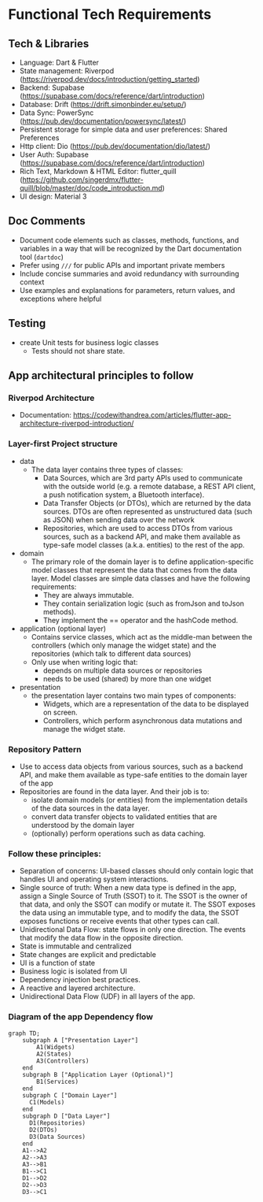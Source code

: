 # Functional Tech Requirements

## Tech & Libraries
- Language: Dart & Flutter
- State management: Riverpod (https://riverpod.dev/docs/introduction/getting_started)
- Backend: Supabase (https://supabase.com/docs/reference/dart/introduction)
- Database: Drift (https://drift.simonbinder.eu/setup/)
- Data Sync: PowerSync (https://pub.dev/documentation/powersync/latest/)
- Persistent storage for simple data and user preferences: Shared Preferences
- Http client: Dio (https://pub.dev/documentation/dio/latest/)
- User Auth: Supabase (https://supabase.com/docs/reference/dart/introduction)
- Rich Text, Markdown & HTML Editor: flutter_quill (https://github.com/singerdmx/flutter-quill/blob/master/doc/code_introduction.md)
- UI design: Material 3

## Doc Comments
- Document code elements such as classes, methods, functions, and variables in a way that will be recognized by the Dart documentation tool (`dartdoc`)
- Prefer using `///` for public APIs and important private members
- Include concise summaries and avoid redundancy with surrounding context
- Use examples and explanations for parameters, return values, and exceptions where helpful

## Testing
- create Unit tests for business logic classes
  - Tests should not share state.

## App architectural principles to follow
### Riverpod Architecture
- Documentation: https://codewithandrea.com/articles/flutter-app-architecture-riverpod-introduction/
### Layer-first Project structure
- data
  - The data layer contains three types of classes:
    - Data Sources, which are 3rd party APIs used to communicate with the outside world (e.g. a remote database, a REST API client, a push notification system, a Bluetooth interface).
    - Data Transfer Objects (or DTOs), which are returned by the data sources. DTOs are often represented as unstructured data (such as JSON) when sending data over the network
    - Repositories, which are used to access DTOs from various sources, such as a backend API, and make them available as type-safe model classes (a.k.a. entities) to the rest of the app.
- domain
  - The primary role of the domain layer is to define application-specific model classes that represent the data that comes from the data layer. Model classes are simple data classes and have the following requirements:
    - They are always immutable. 
    - They contain serialization logic (such as fromJson and toJson methods). 
    - They implement the == operator and the hashCode method.
- application (optional layer)
  - Contains service classes, which act as the middle-man between the controllers (which only manage the widget state) and the repositories (which talk to different data sources)
  - Only use when writing logic that:
    - depends on multiple data sources or repositories 
    - needs to be used (shared) by more than one widget
- presentation
  - the presentation layer contains two main types of components:
    - Widgets, which are a representation of the data to be displayed on screen.
    - Controllers, which perform asynchronous data mutations and manage the widget state.
### Repository Pattern
- Use to access data objects from various sources, such as a backend API, and make them available as type-safe entities to the domain layer of the app
- Repositories are found in the data layer. And their job is to:
  - isolate domain models (or entities) from the implementation details of the data sources in the data layer.
  - convert data transfer objects to validated entities that are understood by the domain layer
  - (optionally) perform operations such as data caching.
### Follow these principles:
- Separation of concerns: UI-based classes should only contain logic that handles UI and operating system interactions.
- Single source of truth: When a new data type is defined in the app, assign a Single Source of Truth (SSOT) to it. The SSOT is the owner of that data, and only the SSOT can modify or mutate it. The SSOT exposes the data using an immutable type, and to modify the data, the SSOT exposes functions or receive events that other types can call.
- Unidirectional Data Flow: state flows in only one direction. The events that modify the data flow in the opposite direction.
- State is immutable and centralized
- State changes are explicit and predictable
- UI is a function of state
- Business logic is isolated from UI
- Dependency injection best practices.
- A reactive and layered architecture.
- Unidirectional Data Flow (UDF) in all layers of the app.

### Diagram of the app Dependency flow
```mermaid
graph TD;
    subgraph A ["Presentation Layer"]
        A1(Widgets)
        A2(States)
        A3(Controllers)
    end
    subgraph B ["Application Layer (Optional)"]
        B1(Services)
    end
    subgraph C ["Domain Layer"]
      C1(Models)
    end
    subgraph D ["Data Layer"]
      D1(Repositories)
      D2(DTOs)
      D3(Data Sources)
    end
    A1-->A2
    A2-->A3
    A3-->B1
    B1-->C1
    D1-->D2
    D2-->D3
    D3-->C1
```
